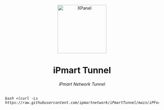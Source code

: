 <p align="center">
<picture>
<img width="160" height="160"  alt="XPanel" src="https://github.com/iPmartNetwork/iPmart-SSH/blob/main/images/logo.png">
</picture>
  </p> 
<p align="center">
<h1 align="center"/>iPmart Tunnel</h1>
<h6 align="center">iPmart Network Tunnel<h6>
</p>


```
bash <(curl -Ls https://raw.githubusercontent.com/ipmartnetwork/iPmartTunnel/main/iPForward.sh)

```
